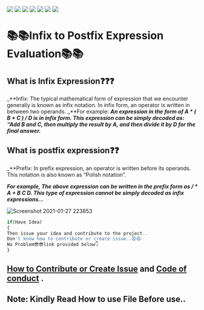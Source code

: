![](https://img.shields.io/badge/Welcome-Developers-sliver.svg) 
![](https://img.shields.io/badge/Programming_Language-c-blue.svg)
![](https://img.shields.io/badge/Library-Stdio.h-gold.svg)
![](https://img.shields.io/badge/Platform-Desktop_Development-green.svg)
![](https://img.shields.io/badge/Status-Beta-green.svg)
![](https://img.shields.io/badge/Version-CodeBlocks_20.03-red.svg)
![](https://img.shields.io/badge/Version-1.00.01-blue.svg)
# 📚📚Infix to Postfix Expression Evaluation📚📚
## What is Infix Expression❓❓❓
_**Infix: The typical mathematical form of expression that we encounter generally is known as infix notation. In infix form, an operator is written in between two operands.
_**For example: 
_**An expression in the form of A * ( B + C ) / D is in infix form. This expression can be simply decoded as: “Add B and C, then multiply the result by A, and then divide it by D for the final answer.**_

## What is postfix expression❓❓
_**Prefix: In prefix expression, an operator is written before its operands. This notation is also known as “Polish notation”.

_**For example, The above expression can be written in the prefix form as / * A + B C D. This type of expression cannot be simply decoded as infix expressions...**_

![Screenshot 2021-01-27 223853](https://user-images.githubusercontent.com/75884061/106029014-a914d900-60f2-11eb-8669-08abec17aef9.png)
```javascript
if(Have Idea)
{
Then issue your idea and contribute to the project..
Don't know how to contribute or create issue..😧😧
No Problem😎😎link provided below👇
}
```
## [How to Contribute or Create Issue](https://github.com/Kushal997-das/Project-Guidance/blob/main/CONTRIBUTING.md) and [Code of conduct](https://github.com/Kushal997-das/Project-Guidance/blob/main/CODE_OF_CONDUCT.md) .
## Note: Kindly Read How to use File Before use..
